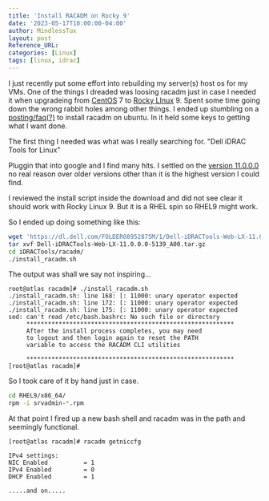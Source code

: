 ```yaml
---
title: 'Install RACADM on Rocky 9'
date: '2023-05-17T10:00:00-04:00'
author: MindlessTux
layout: post
Reference_URL:
categories: [Linux]
tags: [linux, idrac]
---
```

I just recently put some effort into rebuilding my server(s) host os for my VMs.  One of the things I dreaded was loosing racadm just in case I needed it when upgradeing from [CentOS](https://www.centos.org/) 7 to [Rocky LInux](https://rockylinux.org/) 9.  Spent some time going down the wrong rabbit holes among other things.  I ended up stumbling on a [posting/faq(?)](https://www.privex.io/articles/install-idrac-tools-racadm-ubuntu-debian/) to install racadm on ubuntu.  In it held some keys to getting what I want done.

<!--readmore-->

The first thing I needed was what was I really searching for.
"Dell iDRAC Tools for Linux"

Pluggin that into google and I find many hits.  I settled on the [version 11.0.0.0](https://www.dell.com/support/home/en-us/drivers/driversdetails?driverid=dfhk6) no real reason over older versions other than it is the highest version I could find.

I reviewed the install script inside the download and did not see clear it should work with Rocky Linux 9.  But it is a RHEL spin so RHEL9 might work.

So I ended up doing something like this:
```bash
wget 'https://dl.dell.com/FOLDER08952875M/1/Dell-iDRACTools-Web-LX-11.0.0.0-5139_A00.tar.gz'
tar xvf Dell-iDRACTools-Web-LX-11.0.0.0-5139_A00.tar.gz
cd iDRACTools/racadm/
./install_racadm.sh
```

The output was shall we say not inspiring...
```
root@atlas racadm]# ./install_racadm.sh 
./install_racadm.sh: line 168: [: 11000: unary operator expected
./install_racadm.sh: line 172: [: 11000: unary operator expected
./install_racadm.sh: line 175: [: 11000: unary operator expected
sed: can't read /etc/bash.bashrc: No such file or directory
     **********************************************************
     After the install process completes, you may need 
     to logout and then login again to reset the PATH
     variable to access the RACADM CLI utilities

     **********************************************************
[root@atlas racadm]#
```

So I took care of it by hand just in case.
```bash
cd RHEL9/x86_64/
rpm -i srvadmin-*.rpm
```

At that point I fired up a new bash shell and racadm was in the path and seemingly functional.

```
[root@atlas racadm]# racadm getniccfg

IPv4 settings:
NIC Enabled          = 1
IPv4 Enabled         = 0
DHCP Enabled         = 1

.....and on.....
```
